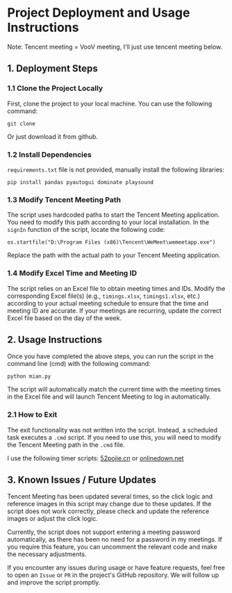 # Project Deployment and Usage Instructions

Note: Tencent meeting = VooV meeting, I'll just use tencent meeting below.

## 1. Deployment Steps

### 1.1 Clone the Project Locally

First, clone the project to your local machine. You can use the following command:

    git clone 

Or just download it from github.

### 1.2 Install Dependencies


`requirements.txt` file is not provided, manually install the following libraries:

    pip install pandas pyautogui dominate playsound

### 1.3 Modify Tencent Meeting Path

The script uses hardcoded paths to start the Tencent Meeting application. You need to modify this path according to your local installation. In the `signIn` function of the script, locate the following code:

    os.startfile("D:\Program Files (x86)\Tencent\WeMeet\wemeetapp.exe")

Replace the path with the actual path to your Tencent Meeting application.

### 1.4 Modify Excel Time and Meeting ID

The script relies on an Excel file to obtain meeting times and IDs. Modify the corresponding Excel file(s) (e.g., `timings.xlsx`, `timings1.xlsx`, etc.) according to your actual meeting schedule to ensure that the time and meeting ID are accurate. If your meetings are recurring, update the correct Excel file based on the day of the week.

## 2. Usage Instructions

Once you have completed the above steps, you can run the script in the command line (cmd) with the following command:

    python mian.py

The script will automatically match the current time with the meeting times in the Excel file and will launch Tencent Meeting to log in automatically.

### 2.1 How to Exit

The exit functionality was not written into the script. Instead, a scheduled task executes a `.cmd` script. If you need to use this, you will need to modify the Tencent Meeting path in the `.cmd` file.

I use the following timer scripts: [52pojie.cn](https://www.52pojie.cn/thread-716138-1-1.html) or [onlinedown.net](https://www.onlinedown.net/soft/1217136.htm)

## 3. Known Issues / Future Updates

Tencent Meeting has been updated several times, so the click logic and reference images in this script may change due to these updates. If the script does not work correctly, please check and update the reference images or adjust the click logic.

Currently, the script does not support entering a meeting password automatically, as there has been no need for a password in my meetings. If you require this feature, you can uncomment the relevant code and make the necessary adjustments.

If you encounter any issues during usage or have feature requests, feel free to open an `Issue` or `PR` in the project's GitHub repository. We will follow up and improve the script promptly.